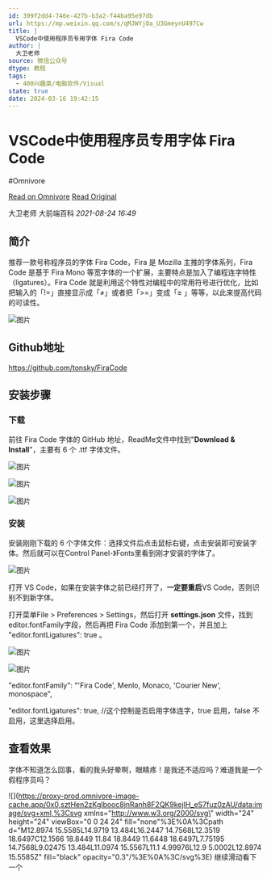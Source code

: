 ```yaml
---
id: 399f2dd4-746e-427b-b3a2-f44ba95e97db
url: https://mp.weixin.qq.com/s/qMJWYjOa_U3GmeynU497Cw
title: |
  VSCode中使用程序员专用字体 Fira Code
author: |
  大卫老师
source: 微信公众号
dtype: 教程
tags:
  - 400兴趣类/电脑软件/Visual
state: true
date: 2024-03-16 19:42:15
---
```



# VSCode中使用程序员专用字体 Fira Code
#Omnivore

[Read on Omnivore](https://omnivore.app/me/https-mp-weixin-qq-com-s-q-mjw-yj-oa-u-3-gmeyn-u-497-cw-18e4711bffc)
[Read Original](https://mp.weixin.qq.com/s/qMJWYjOa_U3GmeynU497Cw)

 大卫老师  大前端百科 _2021-08-24 16:49_ 

## **简介**

推荐一款号称程序员的字体 Fira Code，Fira 是 Mozilla 主推的字体系列，Fira Code 是基于 Fira Mono 等宽字体的一个扩展，主要特点是加入了编程连字特性（ligatures）。Fira Code 就是利用这个特性对编程中的常用符号进行优化，比如把输入的「!=」直接显示成「≠」或者把「>=」变成「≥ 」等等，以此来提高代码的可读性。

![图片](https://proxy-prod.omnivore-image-cache.app/0x0,s3j9VN5jfIyUJ4i8Ez69DWzYVRYAw9ardbw0QhakegEc/https://mmbiz.qpic.cn/mmbiz_png/KfVMnzBU3EblzvtRuNDXjs8fSLHuzIniah3TicHianTzTntl72AONG2XiavF5PTwhraMyaZRBx2cZql6W8OPEr2gvg/640?wx_fmt=png)

## **Github地址**

https://github.com/tonsky/FiraCode

## **安装步骤**

### **下载**

前往 Fira Code 字体的 GitHub 地址，ReadMe文件中找到"**Download & Install**"，主要有 6 个 .ttf 字体文件。

![图片](https://proxy-prod.omnivore-image-cache.app/0x0,skTtr2yNhPzFgby2doSl0AHUFOtPX18ZUk8QDuasr_zg/https://mmbiz.qpic.cn/mmbiz_png/KfVMnzBU3EblzvtRuNDXjs8fSLHuzIniaE8iavzoEMFBsficS3zzSBzzXYUbtVqHrQWdmCuHwEIwM30h49c764Dfw/640?wx_fmt=png)

![图片](https://proxy-prod.omnivore-image-cache.app/0x0,sX-EvDtgWnLe0WdLfkvM-ymSWjAEGbxHb3d4h_ExIsJA/https://mmbiz.qpic.cn/mmbiz_png/KfVMnzBU3EblzvtRuNDXjs8fSLHuzIniaj0AfUKUQgFOLeg1lC6ZIiabE9zrK7JdF80gJOcZDkCLz3KchW7c37Cg/640?wx_fmt=png)

![图片](https://proxy-prod.omnivore-image-cache.app/321x0,svWqiplhRIbAPp7tyNgtPlnj3Ecyk9G4jgctaeNYSqTc/https://mmbiz.qpic.cn/mmbiz_png/KfVMnzBU3EblzvtRuNDXjs8fSLHuzIniat8NrNADkg7bPfI3EC337jrAfKiaNqHOygIQmWibet4H9ufdBSmVia7VQA/640?wx_fmt=png)

### **安装**

安装刚刚下载的 6 个字体文件：选择文件后点击鼠标右键，点击安装即可安装字体。然后就可以在Control Panel-》Fonts里看到刚才安装的字体了。

![图片](https://proxy-prod.omnivore-image-cache.app/645x0,sw9xvq_BWmdEdAVfJc5qnoi55TFZyfhAaOZRlM50RBcw/https://mmbiz.qpic.cn/mmbiz_png/KfVMnzBU3EblzvtRuNDXjs8fSLHuzIniayiaVp7dPfpX4cQXVFI3gZEqwbFtian2JDcyRtnoLE3icWu8NZSCjmlC7g/640?wx_fmt=png)

打开 VS Code，如果在安装字体之前已经打开了，**一定要重启**VS Code，否则识别不到新字体。

打开菜单File > Preferences > Settings，然后打开 **settings.json** 文件，找到 editor.fontFamily字段，然后再把 Fira Code 添加到第一个，并且加上 "editor.fontLigatures": true 。

![图片](https://proxy-prod.omnivore-image-cache.app/0x0,shBa6FJ_GFxnA-Wb1Ix5GZNOP8SygKZQJYq7pn_nfsHE/https://mmbiz.qpic.cn/mmbiz_png/KfVMnzBU3EblzvtRuNDXjs8fSLHuzIniahb0JIIYkicVrHrgUxObTPHEH4kUMBHLzT7Dj8Wjfdd3yQs5myKUHhzA/640?wx_fmt=png)

![图片](https://proxy-prod.omnivore-image-cache.app/0x0,s0hHE2mK8xcYDhHG49i0fRdkAkrm1oou8Q4Jb9331U_4/https://mmbiz.qpic.cn/mmbiz_png/KfVMnzBU3EblzvtRuNDXjs8fSLHuzInialTzUviaRMSqicTyuq4wJeiaGgRd6y0qsEOibhMuQXETxVfFEicInO2sP2pQ/640?wx_fmt=png)

"editor.fontFamily": "'Fira Code', Menlo, Monaco, 'Courier New', monospace",

"editor.fontLigatures": true, //这个控制是否启用字体连字，true 启用，false 不启用，这里选择启用。

## **查看效果**

字体不知道怎么回事，看的我头好晕啊，眼睛疼！是我还不适应吗？难道我是一个假程序员吗？

![](https://proxy-prod.omnivore-image-cache.app/0x0,sztHen2zKglbooc8jnRanh8F2QK9kejIH_eS7fuz0zAU/data:image/svg+xml,%3Csvg xmlns=\"http://www.w3.org/2000/svg\" width=\"24\" height=\"24\" viewBox=\"0 0 24 24\" fill=\"none\"%3E%0A%3Cpath d=\"M12.8974 15.5585L14.9719 13.484L16.2447 14.7568L12.3519 18.6497C12.1566 18.8449 11.84 18.8449 11.6448 18.6497L7.75195 14.7568L9.02475 13.484L11.0974 15.5567L11.1 4.99976L12.9 5.0002L12.8974 15.5585Z\" fill=\"black\" opacity=\"0.3\"/%3E%0A%3C/svg%3E) 继续滑动看下一个 



